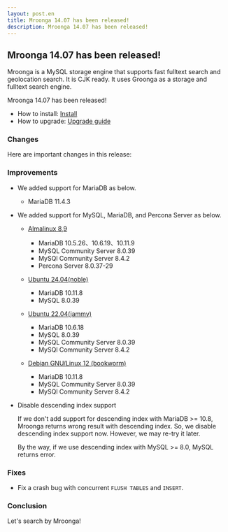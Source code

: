 ```yaml
---
layout: post.en
title: Mroonga 14.07 has been released!
description: Mroonga 14.07 has been released!
---
```


## Mroonga 14.07 has been released!

Mroonga is a MySQL storage engine that supports fast fulltext search
and geolocation search. It is CJK ready. It uses Groonga as a storage
and fulltext search engine.

Mroonga 14.07 has been released!

* How to install: [Install](/docs/install.html)
* How to upgrade: [Upgrade guide](/docs/upgrade.html)

### Changes

Here are important changes in this release:

### Improvements

* We added support for MariaDB as below.

  * MariaDB 11.4.3

* We added support for MySQL, MariaDB, and Percona Server as below.

  * [Almalinux 8,9](/docs/install/almalinux.html)

    * MariaDB 10.5.26、10.6.19、10.11.9
    * MySQL Community Server 8.0.39
    * MySQl Community Server 8.4.2
    * Percona Server 8.0.37-29

  * [Ubuntu 24.04(noble)](/docs/install/ubuntu.html)

    * MariaDB 10.11.8
    * MySQL 8.0.39

  * [Ubuntu 22.04(jammy)](/docs/install/ubuntu.html)

    * MariaDB 10.6.18
    * MySQL 8.0.39
    * MySQL Community Server 8.0.39
    * MySQl Community Server 8.4.2

  * [Debian GNU/Linux 12 (bookworm)](/docs/install/debian.html)

    * MariaDB 10.11.8
    * MySQL Community Server 8.0.39
    * MySQl Community Server 8.4.2

* Disable descending index support

  If we don't add support for descending index with MariaDB >= 10.8, Mroonga returns wrong result with descending index.
  So, we disable descending index support now. However, we may re-try it later.

  By the way, if we use descending index with MySQL >= 8.0, MySQL returns error.

### Fixes

* Fix a crash bug with concurrent `FLUSH TABLES` and `INSERT`.

### Conclusion

Let's search by Mroonga!
